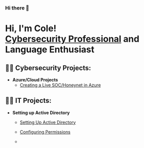 ### Hi there 👋

<h1>Hi, I'm Cole! <br/><a href="https://www.linkedin.com/in/mccannoncole/">Cybersecurity Professional</a> and Language Enthusiast</a>

<h2>👨‍💻 Cybersecurity Projects:</h2>

- <b>Azure/Cloud Projects</b>
  - [Creating a Live SOC/Honeynet in Azure](https://github.com/Coleyboii/Cloud-SOC)

 <h2>👨‍💻 IT Projects:</h2>

- <b>Setting up Active Directory</b>
  - [Setting Up Active Directory](https://github.com/Coleyboii/Active-Directory-Lab/tree/main)
  - [Configuring Permissions](https://github.com/colemccannon/Active-Directory-Permissions)
 
  - 


<!--
**joshmadakor1/joshmadakor1** is a ✨ _special_ ✨ repository because its `README.md` (this file) appears on your GitHub profile.
